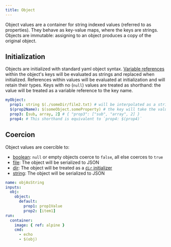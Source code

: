 ```yaml
---
title: Object
---
```


Object values are a container for string indexed values (referred to as properties). They behave as key-value maps, where the keys are strings. Objects are immutable: assigning to an object produces a copy of the original object.

## Initialization

Objects are initialized with standard yaml object syntax. [Variable references](../op.yml/variable-reference.md) within the object's keys will be evaluated as strings and replaced when initialized. References within values will be evaluated at initialization and will retain their types. Keys with no (`null`) values are treated as shorthand: the value will be treated as a variable reference to the key name.

```yaml
myObject:
  prop1: string $(./someDir/file2.txt) # will be interpolated as a string, replacing the reference with the file content
  $(prop2Name): $(someObject.someProperty) # the key will take the value of prop2Name as a string
  prop3: [sub, array, 2] # { "prop3": ["sub", "array", 2] }
  prop4: # This shorthand is equivalent to `prop4: $(prop4)`
```

## Coercion

Object values are coercible to:

- [boolean](boolean.md): `null` or empty objects coerce to `false`, all else coerces to `true`
- [file](file.md): The object will be serialized to JSON
- [dir](dir.md): The object will be treated as a [`dir` initializer](dir#literal-initialization)
- [string](string.md): The object will be serialized to JSON

```yaml
name: objAsString
inputs:
  obj:
    object:
      default:
        prop1: prop1Value
        prop2: [item1]
run:
  container:
    image: { ref: alpine }
    cmd:
      - echo
      - $(obj)
```
